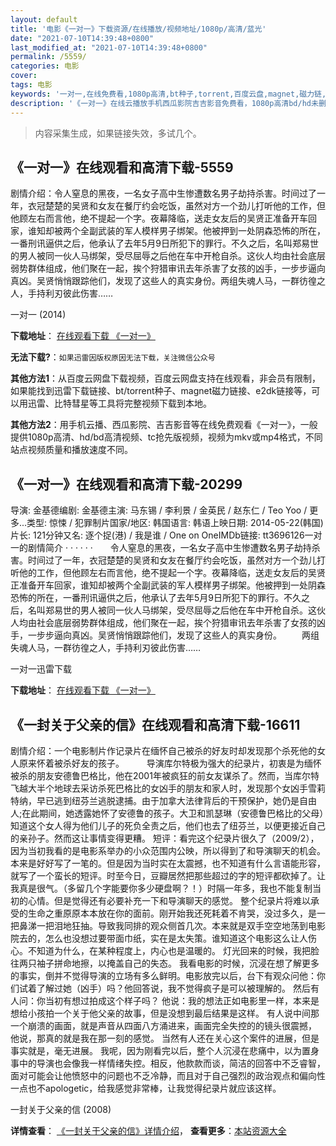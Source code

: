 ```yaml
---
layout: default
title: '电影《一对一》下载资源/在线播放/视频地址/1080p/高清/蓝光'
date: "2021-07-10T14:39:48+0800"
last_modified_at: "2021-07-10T14:39:48+0800"
permalink: /5559/
categories: 电影
cover:
tags: 电影
keywords: '一对一,在线免费看,1080p高清,bt种子,torrent,百度云盘,magnet,磁力链,迅雷下载资源'
description: '《一对一》在线云播放手机西瓜影院吉吉影音免费看，1080p高清bd/hd未删减完整版和tc抢先枪版，mkv/mp4格式，附带bt/torrent种子、magnet/磁力链、百度云盘、网盘资源迅雷下载链接'
---
```


>内容采集生成，如果链接失效，多试几个。


## 《一对一》在线观看和高清下载-5559

剧情介绍：令人窒息的黑夜，一名女子高中生惨遭数名男子劫持杀害。时间过了一年，衣冠楚楚的吴贤和女友在餐厅约会吃饭，虽然对方一个劲儿打听他的工作，但他顾左右而言他，绝不提起一个字。夜幕降临，送走女友后的吴贤正准备开车回家，谁知却被两个全副武装的军人模样男子绑架。他被押到一处阴森恐怖的所在，一番刑讯逼供之后，他承认了去年5月9日所犯下的罪行。不久之后，名叫郑易世的男人被同一伙人马绑架，受尽屈辱之后他在车中开枪自杀。这伙人均由社会底层弱势群体组成，他们聚在一起，挨个狩猎审讯去年杀害了女孩的凶手，一步步逼向真凶。吴贤悄悄跟踪他们，发现了这些人的真实身份。两组失魂人马，一群彷徨之人，手持利刃彼此伤害……


一对一 (2014)

**下载地址**： [在线观看下载 《一对一》](https://www.btbtdy.me/btdy/dy16073.html) 


**无法下载?**：`如果迅雷因版权原因无法下载，关注微信公众号 `

**其他方法1**：从百度云网盘下载视频，百度云网盘支持在线观看，非会员有限制，如果能找到迅雷下载链接、bt/torrent种子、magnet磁力链接、e2dk链接等，可以用迅雷、比特彗星等工具将完整视频下载到本地。

**其他方法2**：用手机云播、西瓜影院、吉吉影音等在线免费观看《一对一》，一般提供1080p高清、hd/bd高清视频、tc抢先版视频，视频为mkv或mp4格式，不同站点视频质量和播放速度不同。


## 《一对一》在线观看和高清下载-20299

导演: 金基德编剧: 金基德主演: 马东锡 / 李利景 / 金英民 / 赵东仁 / Teo Yoo / 更多...类型: 惊悚 / 犯罪制片国家/地区: 韩国语言: 韩语上映日期: 2014-05-22(韩国)片长: 121分钟又名: 逐个捉(港) / 我是谁 / One on OneIMDb链接: tt3696126一对一的剧情简介  ·  ·  ·  ·  ·  ·　　令人窒息的黑夜，一名女子高中生惨遭数名男子劫持杀害。时间过了一年，衣冠楚楚的吴贤和女友在餐厅约会吃饭，虽然对方一个劲儿打听他的工作，但他顾左右而言他，绝不提起一个字。夜幕降临，送走女友后的吴贤正准备开车回家，谁知却被两个全副武装的军人模样男子绑架。他被押到一处阴森恐怖的所在，一番刑讯逼供之后，他承认了去年5月9日所犯下的罪行。不久之后，名叫郑易世的男人被同一伙人马绑架，受尽屈辱之后他在车中开枪自杀。这伙人均由社会底层弱势群体组成，他们聚在一起，挨个狩猎审讯去年杀害了女孩的凶手，一步步逼向真凶。吴贤悄悄跟踪他们，发现了这些人的真实身份。 　　两组失魂人马，一群彷徨之人，手持利刃彼此伤害……


一对一迅雷下载

**下载地址**： [在线观看下载 《一对一》](https://www.993dy.com//vod-detail-id-28850.html) 


## 《一封关于父亲的信》在线观看和高清下载-16611

剧情介绍：一个电影制片作记录片在缅怀自己被杀的好友时却发现那个杀死他的女人原来怀着被杀好友的孩子。  　　导演库尔特极为强大的纪录片，初衷是为缅怀被杀的朋友安德鲁巴格比，他在2001年被疯狂的前女友谋杀了。然而，当库尔特飞越大半个地球去采访杀死巴格比的女凶手的朋友和家人时，发现那个女凶手雪莉特纳，早已逃到纽芬兰逃脱逮捕。由于加拿大法律背后的干预保护，她仍是自由人;在此期间，她透露她怀了安德鲁的孩子。大卫和凯瑟琳（安德鲁巴格比的父母）知道这个女人得为他们儿子的死负全责之后，他们也去了纽芬兰，以便更接近自己的亲孙子。然而这让事情变得更糟。 短评：看完这个纪录片很久了（2009/2），因为当初我看的是电影系举办的小众范围内公映，所以得到了和导演聊天的机会。本来是好好写了一笔的。但是因为当时实在太震撼，也不知道有什么言语能形容，就写了一个蛮长的短评。时至今日，豆瓣居然把那些超过的字的短评都砍掉了。让我真是很气。（多留几个字能要你多少硬盘啊？！）时隔一年多，我也不能复制当初的心情。但是觉得还有必要补充一下和导演聊天的感觉。   整个纪录片将难以承受的生命之重原原本本放在你的面前。刚开始我还死耗着不肯哭，没过多久，是一把鼻涕一把泪地狂抽。导致我同排的观众侧首几次。本来就是双手空空地荡到电影院去的，怎么也没想过要带面巾纸，实在是太失策。谁知道这个电影这么让人伤心。不知道为什么，在某种程度上，内心也是温暖的。 灯光回来的时候，我把脸往两只袖子拼命地擦，以掩盖自己的失态。   我看电影的时候，沉浸在想了解更多的事实，倒并不觉得导演的立场有多么鲜明。电影放完以后，台下有观众问他：你们试着了解过她（凶手）吗？他回答说，我不觉得疯子是可以被理解的。   然后有人问：你当初有想过拍成这个样子吗？ 他说：我的想法正如电影里一样，本来是想给小孩拍一个关于他父亲的故事，但是没想到最后结果是这样。   有人说中间那一个崩溃的画面，就是声音从四面八方涌进来，画面完全失控的的镜头很震撼， 他说，那真的就是我在那一刻的感觉。   当然有人还在关心这个案件的进展，但是事实就是，毫无进展。   我呢，因为刚看完以后，整个人沉浸在悲痛中，以为置身事中的导演也会像我一样情绪失控。相反，他款款而谈，简洁的回答中不乏睿智，面对可能会让他愤怒中的问题也不乏冷静，而且对于自己强烈的政治观点和偏向性一点也不apologetic，给我感觉非常棒，让我觉得纪录片就应该这样。


一封关于父亲的信 (2008)

**详情查看**： [《一封关于父亲的信》详情介绍](/movie/16611/)， **查看更多**：[本站资源大全](/movie/t/all/)

